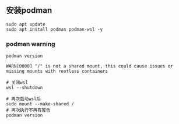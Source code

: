 ## 安装podman

```shell
sudo apt update
sudo apt install podman podman-wsl -y
```

### podman warning

```shell
podman version
```

```text
WARN[0000] "/" is not a shared mount, this could cause issues or missing mounts with rootless containers
```

```shell
# 关闭wsl
wsl --shutdown
```

```shell
# 再次启动wsl后
sudo mount --make-shared /
# 再次执行不再有警告
podman version
```
